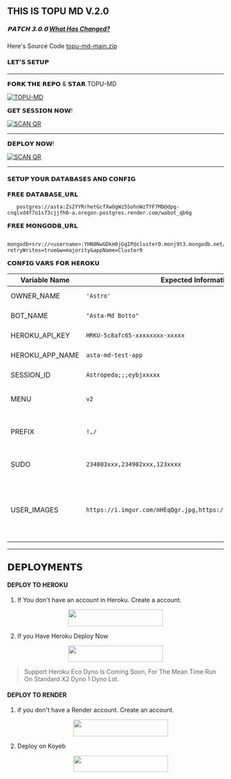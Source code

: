 ## THIS IS TOPU MD V.2.0

##### 𝗣𝗔𝗧𝗖𝗛 𝟯.𝟬.𝟬 [What Has Changed?](https://whatsapp.com/channel/0029VaeRrcnADTOKzivM0S1r)

Here's Source Code [topu-md-main.zip](https://github.com/Astropeda/Asta-Md/files/15284070/Asta-Md-main.zip)

#### 𝗟𝗘𝗧'𝗦 𝗦𝗘𝗧𝗨𝗣
------------------------------------------------

𝗙𝗢𝗥𝗞 𝗧𝗛𝗘 𝗥𝗘𝗣𝗢 & 𝗦𝗧𝗔𝗥 TOPU-MD

<a href="https://github.com/Toputech/TOPU-MD-AI//fork"><img title="TOPU-MD" src="https://img.shields.io/badge/FORK TOPU MD-h?color=black&style=for-the-badge&logo=stackshare"></a>



<p>𝗚𝗘𝗧 𝗦𝗘𝗦𝗦𝗜𝗢𝗡 𝗡𝗢𝗪!</p>
<a href="https://topuumd-c0fba67104c6.herokuapp.com/pair"><img title="SCAN QR" src="https://img.shields.io/badge/𝗚𝗘𝗧 𝗦𝗘𝗦𝗦𝗜𝗢𝗡-h?color=black&style=for-the-badge&logo=github"></a>

--------------------------------------------------
<p>𝗗𝗘𝗣𝗟𝗢𝗬 𝗡𝗢𝗪!</p>
<a href="https://github.com/Toputech/TOPU-MD-AI/tab=readme-ov-file#%F0%9D%97%97%F0%9D%97%98%F0%9D%97%A3%F0%9D%97%9F%F0%9D%97%A2%F0%9D%97%AC%F0%9D%97%A0%F0%9D%97%98%F0%9D%97%A1%F0%9D%97%A7%F0%9D%97%A6"><img title="SCAN QR" src="https://img.shields.io/badge/𝗗𝗘𝗣𝗟𝗢𝗬 𝗡𝗢𝗪!-h?color=black&style=for-the-badge&logo=github"></a>


-------------------------------------------------
#### 𝗦𝗘𝗧𝗨𝗣 𝗬𝗢𝗨𝗥 𝗗𝗔𝗧𝗔𝗕𝗔𝗦𝗘𝗦 𝗔𝗡𝗗 𝗖𝗢𝗡𝗙𝗜𝗚

<p>𝗙𝗥𝗘𝗘 𝗗𝗔𝗧𝗔𝗕𝗔𝗦𝗘_𝗨𝗥𝗟 </p>

       postgres://asta:Zs2YYRrhetGcfXwOgWz5SohnWzTYF7MD@dpg-cnqlvd4f7o1s73cjjfh0-a.oregon-postgres.render.com/wabot_qb6g

<p>𝗙𝗥𝗘𝗘 𝗠𝗢𝗡𝗚𝗢𝗗𝗕_𝗨𝗥𝗟 </p>

  ```
    mongodb+srv://<username>:YHN8NwGDkm0jGqIP@cluster0.monj9t3.mongodb.net/?retryWrites=true&w=majority&appName=Cluster0
```

<p>𝗖𝗢𝗡𝗙𝗜𝗚 𝗩𝗔𝗥𝗦 𝗙𝗢𝗥 𝗛𝗘𝗥𝗢𝗞𝗨</p>

|Variable Name   |Expected Information           |Purpose                      |
|----------------|-------------------------------|-----------------------------|
|OWNER_NAME      |`'Astro'`                      |'Your Name'                  |
|BOT_NAME        |`"Asta-Md Botto"`              |"Your Bot Name"              |
|HEROKU_API_KEY  |`HRKU-5c8afc65-xxxxxxxx-xxxxx` |"Very Important"             |
|HEROKU_APP_NAME |`asta-md-test-app`             |"Very Important"             |
|SESSION_ID      |`Astropeda;;;eybjxxxxx`        |"Very Important"             |
|MENU            |`v2`                           |"Choose Between v1 or v2"    |
|PREFIX          |`!,/`                          |"Choose Any Excluding @"     |
|SUDO            |`234803xxx,234902xxx,123xxxx`  |"Your Sudo Numbers"          |
|USER_IMAGES     |`https://i.imgur.com/mHEqQgr.jpg,https://i.imgur.com/lSdca7B.jpg`                          |"Your Images, each img link, seprate with comma"     |


-----------------------------------------------------------



## 𝗗𝗘𝗣𝗟𝗢𝗬𝗠𝗘𝗡𝗧𝗦

#### DEPLOY TO HEROKU

1. If You don't have an account in Heroku. Create a account.
    <br>
<p align="center"><a href="https://signup.heroku.com"> <img src="https://img.shields.io/badge/heroku%20Account-blue?style=for-the-badge&logo=heroku" width="220" height="38.45"/></a></p>

2. If you Have Heroku Deploy Now
    <br>
<p align="center"><a href="https://astropeda.github.io/delpoy-button/"> <img src="https://img.shields.io/badge/heroku%20Deploy-blue?style=for-the-badge&logo=heroku" width="220" height="38.45"/></a></p>

> Support Heroku Eco Dyno Is Coming Soon, For The Mean Time Run On Standard X2 Dyno 1 Dyno Lot.



#### DEPLOY TO RENDER

1. if you don't have a Render account. Create an account.
   <br>
   <p align="center"><a href="https://render.com"> <img src="https://img.shields.io/badge/Render account-blue?style=for-the-badge&logo=render" width="220" height="38.45"/></a></p>

2. Deploy on Koyeb
   <br>
   <p align="center"><a href="https://dashboard.render.com/select-repo?type=web"> <img src="https://img.shields.io/badge/Render Deploy-blue?style=for-the-badge&logo=render" width="220" height="38.45"/></a></p>



